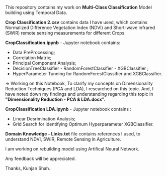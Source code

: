 This repository contains my work on **Multi-Class Classification** Model building using Temporal Data.

**Crop Classification 2.csv** contains data I have used, which contains Normalized Difference Vegetation Index (NDVI) and Short-wave infrared (SWIR) remote sensing measurements for different Crops.


**CropClassification.ipynb** - Jupyter notebook contains: 
- Data PreProcessing; 
- Correlation Matrix;
- Principal Component Analysis;
- DecisionTreeClassifier - RandomForestClassifier - XGBClassifier ;
- HyperParameter Tunning for RandomForestClassifier and XGBClassifier.

=> Working on this Notebook, To clarify my concepts on Dimensionality Reduction Techniques (PCA and LDA), I researched on this topic. And, I have noted down my findings and understanding regarding this topic in **"Dimensionality Reduction - PCA & LDA.docx".**


**CropClassification LDA.ipynb** - Jupyter notebook contains :
- Linear Desrimination Analysis;
- Grid Search for identifying Optimum Hyperparameter XGBClassifier.


**Domain Knowledge - Links.txt** file contains references I used, to understand NDVI, SWIR, Remote Sensing in Agriculture.


I am working on rebuilding model using Artifical Neural Network.

Any feedback will be appreciated.

Thanks,
Kunjan Shah.
